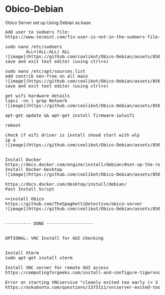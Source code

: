 # Obico-Debian
Obico Server set up Using Debian as base

<pre>
Add user to sudoers file:
https://www.tecmint.com/fix-user-is-not-in-the-sudoers-file-the-incident-will-be-reported-ubuntu/

sudo nano /etc/sudoers
<user>        ALL=(ALL:ALL) ALL
![image](https://github.com/coolikot/Obico-Debian/assets/85612975/8ea26f20-8b3d-49ba-a4f0-75590bfd2234)
save and exit text editor (using ctrl+x)

sudo nano /etc/apt/sources.list
add contrib non-free on all main
![image](https://github.com/coolikot/Obico-Debian/assets/85612975/84a68230-aee6-4d46-9c69-7a177c0550dc)
save and exit text editor (using ctrl+x)

get wifi hardware details 
lspci -nn | grep Network
![image](https://github.com/coolikot/Obico-Debian/assets/85612975/ee3d1470-5c53-45d5-8960-9e8891f84b4d)

apt-get update && apt-get install firmware-iwlwifi

reboot

check if wifi driver is install shoud start with wlp
ip a
![image](https://github.com/coolikot/Obico-Debian/assets/85612975/beb1b882-b2ca-4fc0-be0b-dc0ba087a557)


Install Docker
https://docs.docker.com/engine/install/debian/#set-up-the-repository
Install Docker-Desktop
![image](https://github.com/coolikot/Obico-Debian/assets/85612975/0c49823d-84e2-402d-b4a5-cc0b00a2aee0)

https://docs.docker.com/desktop/install/debian/
Post Install Script

==install Obico
https://github.com/TheSpaghettiDetective/obico-server
![image](https://github.com/coolikot/Obico-Debian/assets/85612975/475ed7f1-8b1b-4cda-b42f-53372274c461)


---------- DONE ------------------


OPTIONAL: VNC Install for GUI Checking


Install Xterm
sudo apt-get install xterm

Install VNC server for remote GUI access 
https://computingforgeeks.com/install-and-configure-tigervnc-vnc-server-on-debian/

Error on starting VNCservice "cleanly exited too early (< 3 seconds)!"
https://askubuntu.com/questions/1375111/vncserver-exited-too-early

</pre>
